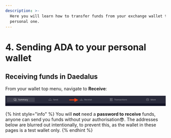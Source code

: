 ```yaml
---
description: >-
  Here you will learn how to transfer funds from your exchange wallet to your
  personal one.
---
```


# 4. Sending ADA to your personal wallet

## Receiving funds in Daedalus

From your wallet top menu, navigate to **Receive**:

![](.gitbook/assets/daedalus_receive.png)

{% hint style="info" %}
You will **not** need a **password to receive** funds, anyone can send you funds without your authorisation😎. The addresses below are blurred out intentionally, to prevent this, as the wallet in these pages is a test wallet only. 
{% endhint %}

